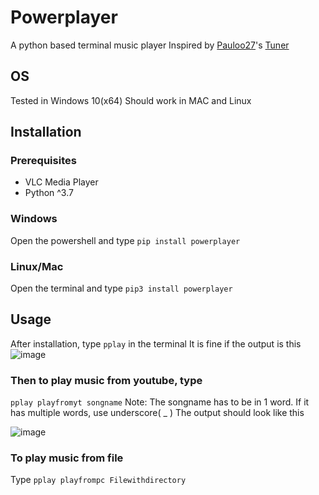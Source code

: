 # Powerplayer
A python based terminal music player
Inspired by [Pauloo27](https://github.com/Pauloo27)'s [Tuner](https://github.com/Pauloo27/tuner)
## OS
Tested in Windows 10(x64)
Should work in MAC and Linux
## Installation
### Prerequisites

- VLC Media Player
- Python ^3.7
### Windows
Open the powershell and type
```pip install powerplayer```

### Linux/Mac
Open the terminal and type
```pip3 install powerplayer```

## Usage
After installation, type `pplay` in the terminal 
It is fine if the output is this
![image](https://user-images.githubusercontent.com/77975448/125310279-0f638000-e350-11eb-9afe-5799fd418cc0.png)
### Then to play music from youtube, type
```pplay playfromyt songname```
Note: The songname has to be in 1 word. If it has multiple words, 
use underscore( _ )
The output should look like this

![image](https://user-images.githubusercontent.com/77975448/125312335-cf050180-e351-11eb-9aae-2f5d20c1df9b.png)
### To play music from file

Type
```pplay playfrompc Filewithdirectory```



